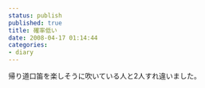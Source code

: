 ```yaml
---
status: publish
published: true
title: 確率低い
date: 2008-04-17 01:14:44
categories:
- diary
---
```

帰り道口笛を楽しそうに吹いている人と2人すれ違いました。
